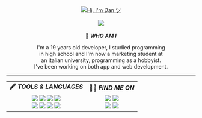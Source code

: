 <div align="center">
    <a href="https://ddvniele.github.io"><img src="https://readme-typing-svg.herokuapp.com?font=Fira+Code&weight=500&size=35&pause=1000&color=A76F3C&center=true&vCenter=true&width=435&lines=Hi%2C+I'm+Dan+%E3%83%84;Ciao%2C+sono+Dan+%E3%83%84;Salut%2C+je+suis+Dan+%E3%83%84;Hola%2C+soy+Dan+%E3%83%84" alt="Hi, I'm Dan ツ"></a><br><br>
    <a href="https://ddvniele.github.io"><img src="https://img.shields.io/badge/visit_my_webpage-Dan's_House_ツ-white"></a>
</div>
<div align="center">
    <br>
    <b>📂 <i>WHO AM I</i></b>
    <p>
        I'm a 19 years old developer, I studied programming<br>
        in high school and I'm now a marketing student at<br>
        an italian university, programming as a hobbyist.<br>
        I've been working on both app and web development.
    </p>
    <hr>
</div>
<div align="center">
    <table>
        <tr>
            <td align="center"><b>🖋️ <i>TOOLS & LANGUAGES</i></b></td>
            <td align="center"><b>🕵🏻 <i>FIND ME ON</i></b></td>
        </tr>
        <tr>
            <td align="center">
                <a href="https://github.com/ddvniele?tab=repositories&type=source"><img src="https://img.shields.io/badge/Swift-orange"></a>
                <a href="https://github.com/ddvniele?tab=repositories&type=source"><img src="https://img.shields.io/badge/SwiftUI-orange"></a>
                <a href="https://github.com/ddvniele?tab=repositories&type=source"><img src="https://img.shields.io/badge/Objective-C-orange"></a>
                <a href="https://github.com/ddvniele?tab=repositories&type=source"><img src="https://img.shields.io/badge/HTML-gray"></a><br>
                <a href="https://github.com/ddvniele?tab=repositories&type=source"><img src="https://img.shields.io/badge/CSS-blue"></a>
                <a href="https://github.com/ddvniele?tab=repositories&type=source"><img src="https://img.shields.io/badge/JavaScript-yellow"></a>
                <a href="https://github.com/ddvniele?tab=repositories&type=source"><img src="https://img.shields.io/badge/C-sharp-green"></a>
                <a href="https://github.com/ddvniele?tab=repositories&type=source"><img src="https://img.shields.io/badge/SQL-purple"></a>
            </td>
            <td align="center">
                <a href="https://twitter.com/ddvniele"><img src="https://img.shields.io/twitter/follow/ddvniele?style=social"></a>
                <a href="https://reddit.com/u/justd4n"><img src="https://img.shields.io/badge/Reddit-@justd4n-orange"></a><br>
                <a href="https://instagram.com/ddvniele"><img src="https://img.shields.io/badge/Instagram-@ddvniele-fuchsia"></a>
                <a href="https://github.com/ddvniele"><img src="https://img.shields.io/github/followers/ddvniele?label=follow&style=social"></a>
            </td>
        </tr>
    </table>
</div>
